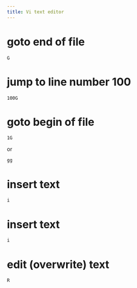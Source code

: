 ```yaml
---
title: Vi text editor
---
```


# goto end of file
```
G
```

# jump to line number 100
```
100G
```

# goto begin of file
```
1G
```
or
```
gg
```

# insert text
```
i
```

# insert text
```
i
```

# edit (overwrite) text
```
R
```